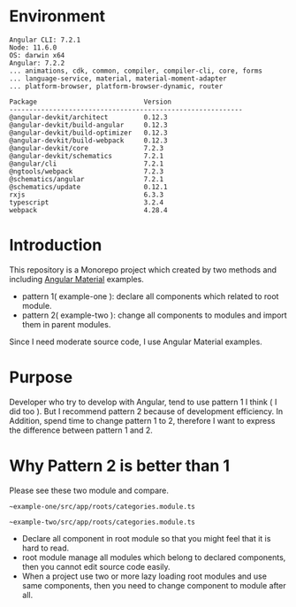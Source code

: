 # Environment

```$xslt
Angular CLI: 7.2.1
Node: 11.6.0
OS: darwin x64
Angular: 7.2.2
... animations, cdk, common, compiler, compiler-cli, core, forms
... language-service, material, material-moment-adapter
... platform-browser, platform-browser-dynamic, router

Package                           Version
-----------------------------------------------------------
@angular-devkit/architect         0.12.3
@angular-devkit/build-angular     0.12.3
@angular-devkit/build-optimizer   0.12.3
@angular-devkit/build-webpack     0.12.3
@angular-devkit/core              7.2.3
@angular-devkit/schematics        7.2.1
@angular/cli                      7.2.1
@ngtools/webpack                  7.2.3
@schematics/angular               7.2.1
@schematics/update                0.12.1
rxjs                              6.3.3
typescript                        3.2.4
webpack                           4.28.4
```

# Introduction

This repository is a Monorepo project which created by two methods and including [Angular Material](https://material.angular.io/components/categories) examples.

- pattern 1( example-one ): declare all components which related to root module.
- pattern 2( example-two ): change all components to modules and import them in parent modules.

Since I need moderate source code, I use Angular Material examples. 

# Purpose

Developer who try to develop with Angular, tend to use pattern 1 I think ( I did too ).
But I recommend pattern 2 because of development efficiency.
In Addition, spend time to change pattern 1 to 2, therefore I want to express the difference between pattern 1 and 2.

# Why Pattern 2 is better than 1

Please see these two module and compare.

```
~example-one/src/app/roots/categories.module.ts

~example-two/src/app/roots/categories.module.ts
```

- Declare all component in root module so that you might feel that it is hard to read. 
- root module manage all modules which belong to declared components, then you cannot edit source code easily.
- When a project use two or more lazy loading root modules and use same components, then you need to change component to module after all.
